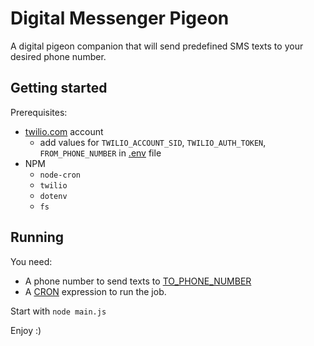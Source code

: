 # Digital Messenger Pigeon
A digital pigeon companion that will send predefined SMS texts to your desired phone number.

## Getting started
Prerequisites:
- [twilio.com](https://www.twilio.com/) account
    - add values for `TWILIO_ACCOUNT_SID`, `TWILIO_AUTH_TOKEN`, `FROM_PHONE_NUMBER` in [.env](./.env) file
- NPM
    - `node-cron`
    - `twilio`
    - `dotenv`
    - `fs`

## Running
You need:
- A phone number to send texts to [TO_PHONE_NUMBER](./.env)
- A [CRON](./.env) expression to run the job.

Start with `node main.js`

Enjoy :)